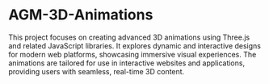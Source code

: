 # AGM-3D-Animations
This project focuses on creating advanced 3D animations using Three.js and related JavaScript libraries. It explores dynamic and interactive designs for modern web platforms, showcasing immersive visual experiences. The animations are tailored for use in interactive websites and applications, providing users with seamless, real-time 3D content.
